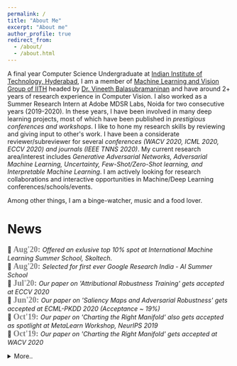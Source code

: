 ```yaml
---
permalink: /
title: "About Me"
excerpt: "About me"
author_profile: true
redirect_from: 
  - /about/
  - /about.html
---
```



A final year Computer Science Undergraduate at [Indian Institute of Technology, Hyderabad](https://www.iith.ac.in/), I am a member of [Machine Learning and Vision Group of IITH](https://lab1055.github.io/) headed by [Dr. Vineeth Balasubramaninan](https://www.iith.ac.in/~vineethnb/index.html) and have around 2+ years of research experience in Computer Vision. I also worked as a Summer Research Intern at Adobe MDSR Labs, Noida for two consecutive years (2019-2020). In these years, I have been involved in many deep learning projects, most of which have been published in *prestigious conferences and workshops*.  I like to hone my research skills by reviewing and giving input to other's work. I have been a considerate reviewer/subreviewer for several *conferences (WACV 2020, ICML 2020, ECCV 2020) and journals (IEEE TNNS 2020)*. My current research area/interest includes *Generative Adversarial Networks, Adversarial Machine Learning, Uncertainty, Few-Shot/Zero-Shot learning, and Interpretable Machine Learning*. I am actively looking for research collaborations and interactive opportunities in Machine/Deep Learning conferences/schools/events. 

Among other things, I am a binge-watcher, music and a food lover.

# News
<!-- <marquee direction = "up" onmouseover="this.stop();" onmouseout="this.start();">	 -->
📰 <span style="color:gray"><b><font size=4 face=courrier>Aug'20: </font></b></span> <i>Offered an exlusive top 10% spot at International Machine Learning Summer School, Skoltech. </i> <br/>
📰 <span style="color:gray"><b><font size=4 face=courrier>Aug'20: </font></b></span> <i>Selected for first ever Google Research India - AI Summer School</i> <br/>
📰 <span style="color:gray"><b><font size=4 face=courrier>Jul'20: </font></b></span> <i>Our paper on 'Attributional Robustness Training' gets accepted at ECCV 2020</i> <br/>
📰 <span style="color:gray"><b><font size=4 face=courrier>Jun'20: </font></b></span> <i>Our paper on 'Saliency Maps and Adversarial Robustness' gets accepted at ECML-PKDD 2020 (Acceptance ~ 19%)</i> <br/>
📰 <span style="color:gray"><b><font size=4 face=courrier>Oct'19: </font></b></span> <i>Our paper on 'Charting the Right Manifold' also gets accepted as spotlight at MetaLearn Workshop, NeurIPS 2019</i> <br/>
📰 <span style="color:gray"><b><font size=4 face=courrier>Oct'19: </font></b></span> <i>Our paper on 'Charting the Right Manifold' gets accepted at WACV 2020</i> 
<details>
  <summary>More..</summary>
📰 <span style="color:gray"><b><font size=4 face=courrier>Aug'19: </font></b></span> <i>Our first paper on 'AdvGAN++: Harnessing Latent Layers for Adversary Generation' gets accepted at Neural Architect Workshop, ICCV 2019</i> <br/>
📰 <span style="color:gray"><b><font size=4 face=courrier>Mar'19: </font></b></span> <i>Honoured to receive Research Appreciation Award for a project under Prof. Vineeth</i> <br/>
</details>
<!-- </marquee> -->
